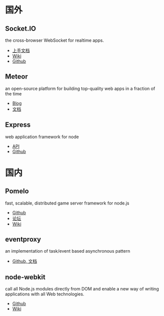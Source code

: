 国外
======

Socket.IO
------

the cross-browser WebSocket for realtime apps.

* [上手文档](http://socket.io/#how-to-use)
* [Wiki](https://github.com/learnboost/socket.io/wiki)
* [Github](https://github.com/LearnBoost/socket.io)

Meteor
------

an open-source platform for building top-quality web apps in a fraction of the time

* [Blog](http://meteor.com/blog)
* [文档](http://docs.meteor.com/)

Express
------

web application framework for node

* [API](http://expressjs.com/api.html)
* [Github](https://github.com/visionmedia/express)

国内
======

Pomelo
------

fast, scalable, distributed game server framework for node.js

* [Github](https://github.com/NetEase/pomelo)
* [论坛](http://nodejs.netease.com/)
* [Wiki](https://github.com/NetEase/pomelo/wiki)


eventproxy
------

an implementation of task/event based asynchronous pattern

* [Github, 文档](https://github.com/JacksonTian/eventproxy)

node-webkit
------

call all Node.js modules directly from DOM and enable a new way of writing applications with all Web technologies.

* [Github](https://github.com/rogerwang/node-webkit)
* [Wiki](https://github.com/rogerwang/node-webkit/wiki)